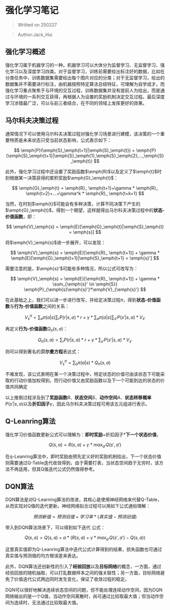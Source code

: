 # **强化学习笔记**

> Writted on 250227

> Author:Jack_Hui

## **强化学习概述**
强化学习属于机器学习的一种。机器学习可以大体分为监督学习、无监督学习、强化学习以及深度学习四类。对于监督学习，训练前需要给出标注好的数据，比如在分类任务中，训练数据集需要给出每个图片对应的分类；对于无监督学习，给出的数据集并不需要进行标注，由机器按照特定算法总结特征，可理解为自学成才。而强化学习重点聚焦于与环境的交互过程，训练数据集并没有提前人为给出，而是通过与环境的一系列交互获得，再根据人为设置的奖励机制决定交互过程。最后深度学习涉猎最广泛，可以与前三者结合，在不同的领域上发挥更好的效果。

## **马尔科夫决策过程**
通常情况下可以使用马尔科夫决策过程对强化学习场景进行建模，该决策的一个重要特质是未来状态只受当前状态影响，公式表示如下：

$$
\emph{P}(\emph{S}_\emph{t+1}|\emph{S}_\emph{t}) = \emph{P}(\emph{S}_\emph{t+1}|\emph{S}_\emph{1},\emph{S}_\emph{2},...,\emph{S}_\emph{t})
$$

此外，强化学习过程中还设置了奖励函数$\emph{R}$以及定义了$\emph{t}$时刻根据某一决策获得的累积奖励$\emph{G}_\emph{t}$：

$$
\emph{G}_\emph{t} = \emph{R}_ \emph{t+1}+\gamma * \emph{R}_ \emph{t+2}+...+\gamma^k * \emph{R}_ \emph{t+k+1}
$$

当然，在时刻$\emph{t}$可能会有多种决策，计算不同决策下产生的$\emph{G}_\emph{t}$，得到一个期望，这样就得出马尔科夫决策过程中的**状态-价值函数**，即：

$$
\emph{V}_\emph{s} = \emph{E}[\emph{G}_\emph{t}|\emph{S}_\emph{t} = \emph{s}]
$$

将$\emph{V}_\emph{s}$进一步展开，可以发现：

$$
\emph{V}_\emph{s} = \emph{E}[\emph{R}_ \emph{t+1}] + \gamma *  \emph{E}[\emph{G}_\emph{t+1}|\emph{S}_\emph{t+1} = \emph{s}']
$$

需要注意的是，$\emph{s}'$可能有多种情况，所以公式可改写为：

$$
\emph{V}_\emph{s} = \emph{E}[\emph{R}_ \emph{t+1}] + \gamma *  \sum_{\emph{s}' \in \emph{S}} \emph{P}_{\emph{s}\emph{s}'}*\emph{V}_{\emph{s}'} 
$$

在此基础之上，我们可以进一步进行改写，并给定决策过程$\pi$，得到**状态-价值函数**与**行为-价值函数**之间的关系：

$$
V^{\pi}_s = \sum_{a}\pi(a|s)\sum_r P(r|s,a)*r+\gamma*\sum_a \pi(a|s) \sum_{s'} P(s'|s,a)*V_{s'}
$$

再定义**行为-价值函数**$Q_{\pi}(s,a)$：

$$
Q_{\pi}(s,a) = \sum_r P(r|s,a)*r + \gamma* \sum_{s'} P(s'|s,a)*V_{s'}
$$

则可以得到著名的**贝尔曼方程**表达式：

$$
V^{\pi}_s = \sum_{a}\pi(a|s)*Q_{\pi}(s,a) 
$$

不难发现，该公式表明在某一个决策过程中，特定状态的价值可由该状态下可能采取的行动价值加权得到，而行动价值又由奖励函数以及下一个可能到达的状态的价值共同确定

以上推倒过程涉及到了**奖励函数**$R$、**状态空间**$S$、**动作空间**$A$、**状态转移概率**$P(s'|s,a)$以及**折扣因子**$\gamma$，因此马尔科夫决策过程可用该五元组进行表示。

## **Q-Leanring算法**
强化学习价值函数更新公式可以理解为：**即时奖励**+折扣因子***下一个状态价值**，

$$
Q(s,a) = R(s,a)+γ*max_{a'}Q(s',a') 
$$

在q-Leanring算法中，即时奖励由预先定义好的奖励机制给出，下一个状态价值则需要通过Q-Table迭代收敛得到，由于需要打表，当状态空间趋于无穷时，该方法不再适用，但其Q值迭代公式仍然值得参考。

## **DQN算法**
DQN算法是对Q-Learning算法的改进，其核心是使用神经网络来代替Q-Table，从而实现对Q值的迭代更新。神经网络拟合过程可以用如下公式通俗理解：

$$
预测新值 = 预测旧值 + 学习率*(真实值-预测旧值) 
$$

带入到DQN算法场景下，可以得到如下迭代 公式：

$$
Q(s,a) =Q(s,a)+\alpha *(R(s,a)+γ*max_{a'}Q(s',a')-Q(s,a))
$$

这里真实值即为Q-Leanring算法中迭代公式计算得到的结果，损失函数也可通过真实值与预测值的均方根误差来表达。

此外，DQN算法还创新性的引入了**经验回放**以及**目标网络**的概念，一方面，通过经验回放的随机抽取，可以打乱数据样本之间的强关联性；另一方面，目标网络避免了价值迭代公式两边同时发生变化，保证了收敛过程的稳定。

DQN可以很好地解决连续状态空间的问题，但不能处理连续动作空间，因为DQN网络输出的是一个Q值，当动作空间离散时，尚可通过比较取最大值；但当动作空间为连续时，无法通过比较取最大值。